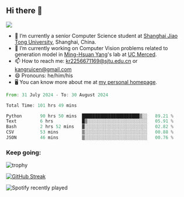 ## Hi there 👋

![](https://komarev.com/ghpvc/?username=Kr-Panghu)
- 🌱 I’m currently a senior Computer Science student at [Shanghai Jiao Tong University](https://www.sjtu.edu.cn), Shanghai, China.
- 🔭 I’m currently working on Computer Vision problems related to generation model in [Ming-Hsuan Yang](https://faculty.ucmerced.edu/mhyang/)'s lab at [UC Merced](https://www.ucmerced.edu/).
- 📫 How to reach me: kr2256671169@sjtu.edu.cn or kangruicen@gmail.com
- 😄 Pronouns: he/him/his
- 🖥️ You can know more about me at [my personal homepage](https://kr-panghu.github.io).

<!--START_SECTION:waka-->

```rust
From: 31 July 2024 - To: 30 August 2024

Total Time: 101 hrs 49 mins

Python       90 hrs 50 mins  ██████████████████████▒░░   89.21 %
Text         6 hrs           █▒░░░░░░░░░░░░░░░░░░░░░░░   05.91 %
Bash         2 hrs 52 mins   ▓░░░░░░░░░░░░░░░░░░░░░░░░   02.82 %
CSV          53 mins         ▒░░░░░░░░░░░░░░░░░░░░░░░░   00.88 %
JSON         46 mins         ▒░░░░░░░░░░░░░░░░░░░░░░░░   00.76 %
```

<!--END_SECTION:waka-->

<h3 align="left">Keep going:</h3>

![trophy](https://github-profile-trophy.vercel.app/?username=Kr-Panghu&theme=onedark&title=MultiLanguage,Stars,Followers,Repositories,Commits,Experience)

[![GitHub Streak](https://github-readme-streak-stats.herokuapp.com/?user=Kr-Panghu)](https://git.io/streak-stats)

![Spotify recently played](https://spotify-recently-played-readme.vercel.app/api?user=313cmgdfngjjlfotpedtywb7cpca)
